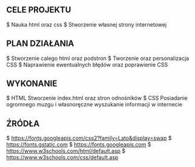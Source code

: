 ## CELE PROJEKTU
$ Nauka html oraz css
$ Stworzenie własnej strony internetowej
## PLAN DZIAŁANIA
$ Stworzenie calego html oraz podstron
$ Tworzenie oraz personalizacja CSS
$ Naprawienie ewentualnych błędów oraz poprawienie CSS
## WYKONANIE
$ HTML
Stworzenie index.html oraz stron odnośników
$ CSS
Posiadanie ogromnego muzgu i własnoręczne wyszukanie informacji w internecie
## ŹRÓDŁA
$ https://fonts.googleapis.com/css2?family=Lato&display=swap
$ https://fonts.gstatic.com
$ https://fonts.googleapis.com
$ https://www.w3schools.com/html/default.asp
$ https://www.w3schools.com/css/default.asp
